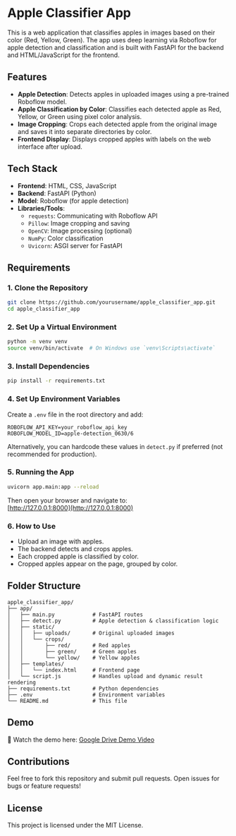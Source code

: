 # Apple Classifier App

This is a web application that classifies apples in images based on their color (Red, Yellow, Green). The app uses deep learning via Roboflow for apple detection and classification and is built with FastAPI for the backend and HTML/JavaScript for the frontend.

## Features
- **Apple Detection**: Detects apples in uploaded images using a pre-trained Roboflow model.
- **Apple Classification by Color**: Classifies each detected apple as Red, Yellow, or Green using pixel color analysis.
- **Image Cropping**: Crops each detected apple from the original image and saves it into separate directories by color.
- **Frontend Display**: Displays cropped apples with labels on the web interface after upload.

## Tech Stack
- **Frontend**: HTML, CSS, JavaScript
- **Backend**: FastAPI (Python)
- **Model**: Roboflow (for apple detection)
- **Libraries/Tools**:
  - `requests`: Communicating with Roboflow API
  - `Pillow`: Image cropping and saving
  - `OpenCV`: Image processing (optional)
  - `NumPy`: Color classification
  - `Uvicorn`: ASGI server for FastAPI

## Requirements

### 1. Clone the Repository
```bash
git clone https://github.com/yourusername/apple_classifier_app.git
cd apple_classifier_app
```

### 2. Set Up a Virtual Environment
```bash
python -m venv venv
source venv/bin/activate  # On Windows use `venv\Scripts\activate`
```

### 3. Install Dependencies
```bash
pip install -r requirements.txt
```

### 4. Set Up Environment Variables
Create a `.env` file in the root directory and add:

```
ROBOFLOW_API_KEY=your_roboflow_api_key
ROBOFLOW_MODEL_ID=apple-detection_0630/6
```

Alternatively, you can hardcode these values in `detect.py` if preferred (not recommended for production).

### 5. Running the App
```bash
uvicorn app.main:app --reload
```

Then open your browser and navigate to:  
[http://127.0.0.1:8000](http://127.0.0.1:8000)

### 6. How to Use
- Upload an image with apples.
- The backend detects and crops apples.
- Each cropped apple is classified by color.
- Cropped apples appear on the page, grouped by color.

## Folder Structure

```
apple_classifier_app/
├── app/
│   ├── main.py            # FastAPI routes
│   ├── detect.py          # Apple detection & classification logic
│   ├── static/
│   │   ├── uploads/       # Original uploaded images
│   │   └── crops/
│   │       ├── red/       # Red apples
│   │       ├── green/     # Green apples
│   │       └── yellow/    # Yellow apples
│   ├── templates/
│   │   └── index.html     # Frontend page
│   └── script.js          # Handles upload and dynamic result rendering
├── requirements.txt       # Python dependencies
├── .env                   # Environment variables
└── README.md              # This file
```

## Demo

🎥 Watch the demo here: [Google Drive Demo Video](https://drive.google.com/your_demo_video_link_here)

## Contributions

Feel free to fork this repository and submit pull requests. Open issues for bugs or feature requests!

## License

This project is licensed under the MIT License.
